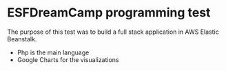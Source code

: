 # ESFDreamCamp programming test

The purpose of this test was to build a full stack application in AWS Elastic Beanstalk. 
- Php is the main language
- Google Charts for the visualizations

